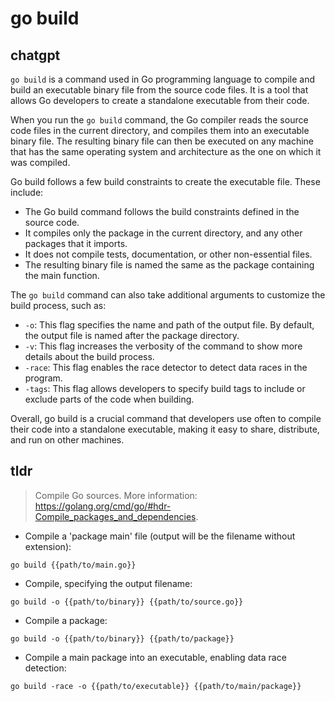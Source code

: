 # go build 
## chatgpt 
`go build` is a command used in Go programming language to compile and build an executable binary file from the source code files. It is a tool that allows Go developers to create a standalone executable from their code.

When you run the `go build` command, the Go compiler reads the source code files in the current directory, and compiles them into an executable binary file. The resulting binary file can then be executed on any machine that has the same operating system and architecture as the one on which it was compiled.

Go build follows a few build constraints to create the executable file. These include:

- The Go build command follows the build constraints defined in the source code.
- It compiles only the package in the current directory, and any other packages that it imports.
- It does not compile tests, documentation, or other non-essential files.
- The resulting binary file is named the same as the package containing the main function.

The `go build` command can also take additional arguments to customize the build process, such as:

- `-o`: This flag specifies the name and path of the output file. By default, the output file is named after the package directory.
- `-v`: This flag increases the verbosity of the command to show more details about the build process.
- `-race`: This flag enables the race detector to detect data races in the program.
- `-tags`: This flag allows developers to specify build tags to include or exclude parts of the code when building.

Overall, go build is a crucial command that developers use often to compile their code into a standalone executable, making it easy to share, distribute, and run on other machines. 

## tldr 
 
> Compile Go sources.
> More information: <https://golang.org/cmd/go/#hdr-Compile_packages_and_dependencies>.

- Compile a 'package main' file (output will be the filename without extension):

`go build {{path/to/main.go}}`

- Compile, specifying the output filename:

`go build -o {{path/to/binary}} {{path/to/source.go}}`

- Compile a package:

`go build -o {{path/to/binary}} {{path/to/package}}`

- Compile a main package into an executable, enabling data race detection:

`go build -race -o {{path/to/executable}} {{path/to/main/package}}`
